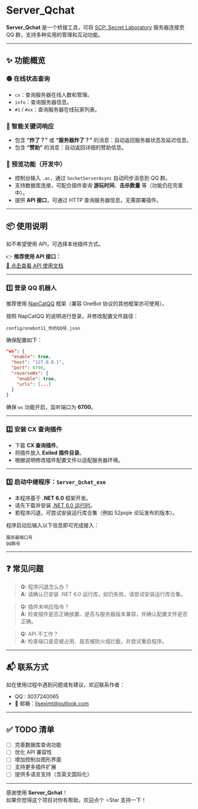 # Server_Qchat

**Server_Qchat** 是一个桥接工具，可将 [SCP: Secret Laboratory](https://store.steampowered.com/app/700330/SCP_Secret_Laboratory/) 服务器连接至 QQ 群，支持多种实用的管理和互动功能。

---

## ✨ 功能概览

### 🟢 在线状态查询

- `cx`：查询服务器在线人数和管理。
- `info`：查询服务器信息。
- `#1` / `#xx`：查询服务器在线玩家列表。

### 🤖 智能关键词响应

- 包含 **“炸了？”** 或 **“服务器炸了？”** 的消息：自动返回服务器状态及延迟信息。
- 包含 **“赞助”** 的消息：自动返回详细的赞助信息。

### 🔎 预览功能（开发中）

- 控制台输入 `.ac`，通过 `SocketServerAsync` 自动同步消息到 QQ 群。
- 支持数据库连接，可配合插件查询 **游玩时间**、**击杀数量** 等（功能仍在完善中）。
- 提供 **API 接口**，可通过 HTTP 查询服务器信息，无需部署插件。

---

## 📦 使用说明

如不希望使用 API，可选择本地插件方式。

👉 **推荐使用 API 接口：**  
[📖 点击查看 API 使用文档](https://github.com/jikekei/Server_Qchat/blob/main/API%E8%B0%83%E7%94%A8%E7%89%88%E6%9C%AC.md)

---

### 1️⃣ 登录 QQ 机器人

推荐使用 [NapCatQQ](https://github.com/NapNeko/NapCatQQ) 框架（兼容 OneBot 协议的其他框架亦可使用）。

按照 NapCatQQ 的说明进行登录，并修改配置文件路径：

```
config/onebot11_你的QQ号.json
```

确保配置如下：

```json
"ws": {
  "enable": true,
  "host": "127.0.0.1",
  "port": 6700,
  "reverseWs": {
    "enable": true,
    "urls": [...]
  }
}
```

确保 `ws` 功能开启，监听端口为 **6700**。

---

### 2️⃣ 安装 CX 查询插件

- 下载 **CX 查询插件**。
- 将插件放入 **Exiled 插件目录**。
- 根据说明修改插件配置文件以适配服务器环境。

---

### 3️⃣ 启动中继程序：`Server_Qchat_exe`

- 本程序基于 **.NET 6.0** 框架开发。
- 请先下载并安装 [.NET 6.0 运行时](https://dotnet.microsoft.com/en-us/download/dotnet/6.0/runtime)。
- 若程序闪退，可尝试安装运行库合集（例如 52pojie 论坛发布的版本）。

程序启动后输入以下信息即可完成接入：

```
服务器端口号  
QQ群号
```

---

## ❓ 常见问题

> **Q:** 程序闪退怎么办？  
> **A:** 请确认已安装 .NET 6.0 运行库，如仍失败，请尝试安装运行库合集。

> **Q:** 插件未响应指令？  
> **A:** 检查插件是否正确放置、是否与服务器版本兼容，并确认配置文件是否正确。

> **Q:** API 不工作？  
> **A:** 检查端口是否被占用、是否被防火墙拦截，并尝试重启程序。

---

## 📬 联系方式

如在使用过程中遇到问题或有建议，欢迎联系作者：

- QQ : 3037240065
- 📧 邮箱：[liseximt@outlook.com](mailto:liseximt@outlook.com)

---

## ✅ TODO 清单

- [ ] 完善数据库查询功能  
- [ ] 优化 API 兼容性  
- [ ] 增加控制台图形界面  
- [ ] 支持更多插件扩展  
- [ ] 提供多语言支持（含英文国际化）

---

感谢使用 **Server_Qchat**！  
如果你觉得这个项目对你有帮助，欢迎点个 ⭐️Star 支持一下！
